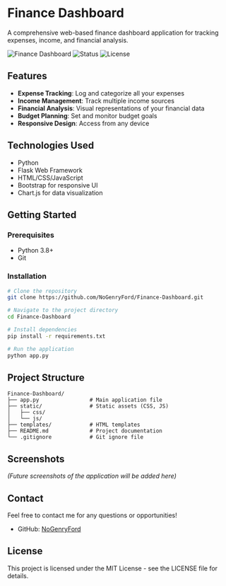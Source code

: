 # Finance Dashboard

A comprehensive web-based finance dashboard application for tracking expenses, income, and financial analysis.

![Finance Dashboard](https://img.shields.io/badge/Project-Finance%20Dashboard-blue)
![Status](https://img.shields.io/badge/Status-Active-brightgreen)
![License](https://img.shields.io/badge/License-MIT-green)

## Features

- **Expense Tracking**: Log and categorize all your expenses
- **Income Management**: Track multiple income sources
- **Financial Analysis**: Visual representations of your financial data
- **Budget Planning**: Set and monitor budget goals
- **Responsive Design**: Access from any device

## Technologies Used

- Python
- Flask Web Framework
- HTML/CSS/JavaScript
- Bootstrap for responsive UI
- Chart.js for data visualization

## Getting Started

### Prerequisites

- Python 3.8+
- Git

### Installation

```bash
# Clone the repository
git clone https://github.com/NoGenryFord/Finance-Dashboard.git

# Navigate to the project directory
cd Finance-Dashboard

# Install dependencies
pip install -r requirements.txt

# Run the application
python app.py
```

## Project Structure

```
Finance-Dashboard/
├── app.py                # Main application file
├── static/               # Static assets (CSS, JS)
│   ├── css/
│   └── js/
├── templates/            # HTML templates
├── README.md             # Project documentation
└── .gitignore            # Git ignore file
```

## Screenshots

*(Future screenshots of the application will be added here)*

## Contact

Feel free to contact me for any questions or opportunities!

- GitHub: [NoGenryFord](https://github.com/NoGenryFord)

## License

This project is licensed under the MIT License - see the LICENSE file for details. 